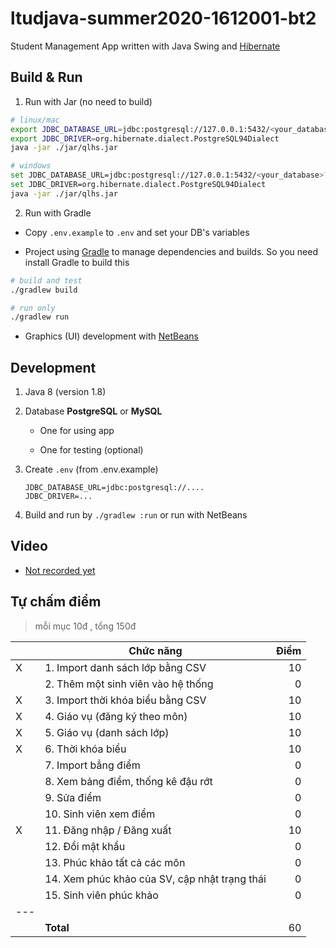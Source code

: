 # ltudjava-summer2020-1612001-bt2
Student Management App written with Java Swing and [Hibernate](https://hibernate.org/orm/)

## Build & Run

1. Run with Jar (no need to build)

```bash
# linux/mac
export JDBC_DATABASE_URL=jdbc:postgresql://127.0.0.1:5432/<your_database>?user=<your_username>&password=<your_password>
export JDBC_DRIVER=org.hibernate.dialect.PostgreSQL94Dialect
java -jar ./jar/qlhs.jar

# windows
set JDBC_DATABASE_URL=jdbc:postgresql://127.0.0.1:5432/<your_database>?user=<your_username>&password=<your_password>
set JDBC_DRIVER=org.hibernate.dialect.PostgreSQL94Dialect
java -jar ./jar/qlhs.jar
```

2. Run with Gradle

- Copy `.env.example` to `.env` and set your DB's variables

- Project using [Gradle](https://gradle.org/) to manage dependencies and builds. So you need install Gradle to build this

```bash
# build and test
./gradlew build

# run only
./gradlew run
```

- Graphics (UI) development with [NetBeans](https://netbeans.org/)

## Development

1. Java 8 (version 1.8)

2. Database **PostgreSQL** or **MySQL**
    
    + One for using app
    
    + One for testing (optional)
    
3. Create `.env` (from .env.example)

    ```dotenv
    JDBC_DATABASE_URL=jdbc:postgresql://....
    JDBC_DRIVER=...
    ```
    
4. Build and run by `./gradlew :run` or run with NetBeans

## Video

- [Not recorded yet](#)

## Tự chấm điểm

> mỗi mục 10đ , tổng 150đ

|   | Chức năng                                 | Điểm
|---|---|---:|
|X  | 1. Import danh sách lớp bằng CSV          | 10
|   | 2. Thêm một sinh viên vào hệ thống        | 0
|X  | 3. Import thời khóa biểu bằng CSV         | 10
|X  | 4. Giáo vụ (đăng ký theo môn)             | 10
|X  | 5. Giáo vụ (danh sách lớp)                | 10
|X  | 6. Thời khóa biểu                         | 10
|   | 7. Import bẳng điểm                       | 0
|   | 8. Xem bảng điểm, thống kê đậu rớt        | 0
|   | 9. Sửa điểm                               | 0
|   | 10. Sinh viên xem điểm                    | 0
|X  | 11. Đăng nhập / Đăng xuất                 | 10
|   | 12. Đổi mật khẩu                          | 0
|   | 13. Phúc khảo tất cả các môn              | 0
|   | 14. Xem phúc khảo của SV, cập nhật trạng thái | 0
|   | 15. Sinh viên phúc khảo                   | 0
|---|
|   |   **Total**| 60 
